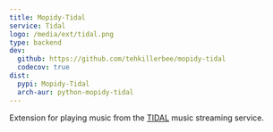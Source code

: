 ```yaml
---
title: Mopidy-Tidal
service: Tidal
logo: /media/ext/tidal.png
type: backend
dev:
  github: https://github.com/tehkillerbee/mopidy-tidal
  codecov: true
dist:
  pypi: Mopidy-Tidal
  arch-aur: python-mopidy-tidal
---
```


Extension for playing music from the 
[TIDAL](https://tidal.com/) music streaming service.
